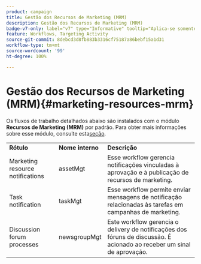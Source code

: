 ```yaml
---
product: campaign
title: Gestão dos Recursos de Marketing (MRM)
description: Gestão dos Recursos de Marketing (MRM)
badge-v7-only: label="v7" type="Informative" tooltip="Aplica-se somente ao Campaign Classic v7"
feature: Workflows, Targeting Activity
source-git-commit: 8debcd3d8fb883b3316cf75187a86bebf15a1d31
workflow-type: tm+mt
source-wordcount: '99'
ht-degree: 100%

---
```



# Gestão dos Recursos de Marketing (MRM){#marketing-resources-mrm}



Os fluxos de trabalho detalhados abaixo são instalados com o módulo **Recursos de Marketing (MRM)** por padrão. Para obter mais informações sobre esse módulo, consulte esta[seção](../../campaign/using/designing-marketing-campaigns.md).

<table> 
 <tbody> 
  <tr> 
   <td> <strong>Rótulo</strong><br /> </td> 
   <td> <strong>Nome interno</strong><br /> </td> 
   <td> <strong>Descrição</strong><br /> </td> 
  </tr> 
  <tr> 
   <td> <span class="uicontrol">Marketing resource notifications</span> <br /> </td> 
   <td> <span class="uicontrol">assetMgt</span> <br /> </td> 
   <td> Esse workflow gerencia notificações vinculadas à aprovação e à publicação de recursos de marketing. <br /> </td> 
  </tr> 
  <tr> 
   <td> <span class="uicontrol">Task notification</span> <br /> </td> 
   <td> <span class="uicontrol">taskMgt</span> <br /> </td> 
   <td> Esse workflow permite enviar mensagens de notificação relacionadas às tarefas em campanhas de marketing.<br /> </td> 
  </tr> 
  <tr> 
   <td> <span class="uicontrol">Discussion forum processes</span> <br /> </td> 
   <td> <span class="uicontrol">newsgroupMgt</span> <br /> </td> 
   <td> Este workflow gerencia o delivery de notificações dos fóruns de discussão. É acionado ao receber um sinal de aprovação.<br /> </td> 
  </tr> 
 </tbody> 
</table>

